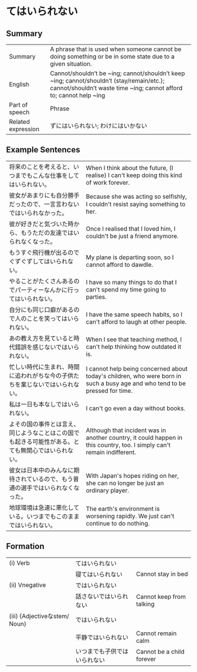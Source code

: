# てはいられない

## Summary

<table><tr>   <td>Summary</td>   <td>A phrase that is used when someone cannot be doing something or be in some state due to a given situation.</td></tr><tr>   <td>English</td>   <td>Cannot/shouldn’t be ~ing; cannot/shouldn’t keep ~ing; cannot/shouldn’t (stay/remain/etc.); cannot/shouldn’t waste time ~ing; cannot afford to; cannot help ~ing</td></tr><tr>   <td>Part of speech</td>   <td>Phrase</td></tr><tr>   <td>Related expression</td>   <td>ずにはいられない; わけにはいかない</td></tr></table>

## Example Sentences

<table><tr>   <td>将来のことを考えると、いつまでもこんな仕事をしてはいられない。</td>   <td>When I think about the future, (I realise) I can't keep doing this kind of work forever.</td></tr><tr>   <td>彼女があまりにも自分勝手だったので、一言言わないではいられなかった。</td>   <td>Because she was acting so selﬁshly, I couldn't resist saying something to her.</td></tr><tr>   <td>彼が好きだと気づいた時から、もうただの友達ではいられなくなった。</td>   <td>Once I realised that I loved him, I couldn't be just a friend anymore.</td></tr><tr>   <td>もうすぐ飛行機が出るのでぐずぐずしてはいられない。</td>   <td>My plane is departing soon, so I cannot afford to dawdle.</td></tr><tr>   <td>やることがたくさんあるのでパーティーなんかに行ってはいられない。</td>   <td>I have so many things to do that I can't spend my time going to parties.</td></tr><tr>   <td>自分にも同じ口癖があるので人のことを笑ってはいられない。</td>   <td>I have the same speech habits, so I can't afford to laugh at other people.</td></tr><tr>   <td>あの教え方を見ていると時代錯誤を感じないではいられない。</td>   <td>When I see that teaching method, I can't help thinking how outdated it is.</td></tr><tr>   <td>忙しい時代に生まれ、時間に追われがちな今の子供たちを案じないではいられない。</td>   <td>I cannot help being concerned about today's children, who were born in such a busy age and who tend to be pressed for time.</td></tr><tr>   <td>私は一日も本なしではいられない。</td>   <td>I can't go even a day without books.</td></tr><tr>   <td>よその国の事件とは言え、同じようなことはこの国でも起きる可能性がある。とても無関心ではいられない。</td>   <td>Although that incident was in another country, it could happen in this country, too. I simply can't remain indifferent.</td></tr><tr>   <td>彼女は日本中のみんなに期待されているので、もう普通の選手ではいられなくなった。</td>   <td>With Japan's hopes riding on her, she can no longer be just an ordinary player.</td></tr><tr>   <td>地球環境は急速に悪化している。いつまでもこのままではいられない。</td>   <td>The earth's environment is worsening rapidly. We just can't continue to do nothing.</td></tr></table>

## Formation

<table class="table"><tbody><tr class="tr head"><td class="td"><span class="numbers">(i)</span> <span class="bold">Verb</span></td><td class="td"><span class="concept">てはいられない</span></td><td class="td"></td></tr><tr class="tr"><td class="td"></td><td class="td"><span>寝</span><span class="concept">てはいられない</span></td><td class="td"><span>Cannot stay in bed</span></td></tr><tr class="tr head"><td class="td"><span class="numbers">(ii)</span> <span class="bold">Vnegative</span></td><td class="td"><span class="concept">ではいられない</span></td><td class="td"></td></tr><tr class="tr"><td class="td"></td><td class="td"><span>話さない</span><span class="concept">ではいられない</span></td><td class="td"><span>Cannot keep from talking</span></td></tr><tr class="tr head"><td class="td"><span class="numbers">(iii)</span> <span class="bold">{Adjectiveなstem/ Noun}</span></td><td class="td"><span class="concept">ではいられない</span></td><td class="td"></td></tr><tr class="tr"><td class="td"></td><td class="td"><span>平静</span><span class="concept">ではいられない</span></td><td class="td"><span>Cannot remain calm</span></td></tr><tr class="tr"><td class="td"></td><td class="td"><span>いつまでも子供</span><span class="concept">ではいられない</span></td><td class="td"><span>Cannot be a child forever</span></td></tr></tbody></table>

